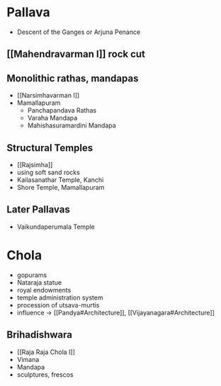 # Pallava
- Descent of the Ganges or Arjuna Penance
## [[Mahendravarman I]] rock cut
## Monolithic rathas, mandapas
- [[Narsimhavarman I]] 
- Mamallapuram
	- Panchapandava Rathas
	- Varaha Mandapa
	- Mahishasuramardini Mandapa
## Structural Temples
- [[Rajsimha]]
- using soft sand rocks
- Kailasanathar Temple, Kanchi
- Shore Temple, Mamallapuram
## Later Pallavas
- Vaikundaperumala Temple
# Chola
- gopurams
- Nataraja statue
- royal endowments
- temple administration system
- procession of utsava-murtis
- influence → [[Pandya#Architecture]], [[Vijayanagara#Architecture]]
## Brihadishwara
- [[Raja Raja Chola I]]
- Vimana
- Mandapa
- sculptures, frescos
